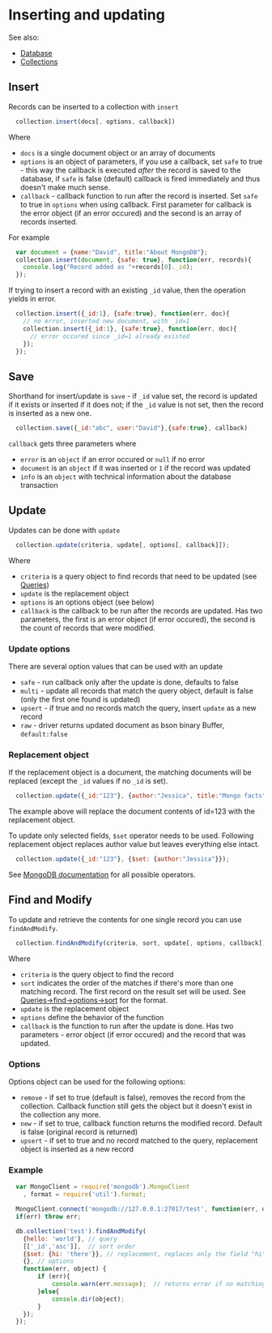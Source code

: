 Inserting and updating
======================

See also:

  * [Database](database.md)
  * [Collections](collections.md)

## Insert

Records can be inserted to a collection with `insert`

```javascript
  collection.insert(docs[, options, callback])
```
    
Where

  * `docs` is a single document object or an array of documents
  * `options` is an object of parameters, if you use a callback, set `safe` to true - this way the callback is executed *after* the record is saved to the database, if `safe` is false (default) callback is fired immediately and thus doesn't make much sense.
  * `callback` - callback function to run after the record is inserted. Set `safe` to true in `options` when using callback. First parameter for callback is the error object (if an error occured) and the second is an array of records inserted. 

For example

```javascript
  var document = {name:"David", title:"About MongoDB"};
  collection.insert(document, {safe: true}, function(err, records){
    console.log("Record added as "+records[0]._id);
  });
```

If trying to insert a record with an existing `_id` value, then the operation yields in error.

```javascript
  collection.insert({_id:1}, {safe:true}, function(err, doc){
    // no error, inserted new document, with _id=1
    collection.insert({_id:1}, {safe:true}, function(err, doc){
      // error occured since _id=1 already existed
    });
  });
```

## Save

Shorthand for insert/update is `save` - if `_id` value set, the record is updated if it exists or inserted if it does not; if the `_id` value is not set, then the record is inserted as a new one.

```javascript
  collection.save({_id:"abc", user:"David"},{safe:true}, callback)
```
    
`callback` gets three parameters where

* `error` is an `object` if an error occured or `null` if no error
* `document` is an `object` if it was inserted or `1` if the record was updated
* `info` is an `object` with technical information about the database transaction

## Update

Updates can be done with `update`

```javascript
  collection.update(criteria, update[, options[, callback]]);
```

Where

  * `criteria` is a query object to find records that need to be updated (see [Queries](queries.md))
  * `update` is the replacement object
  * `options` is an options object (see below)
  * `callback` is the callback to be run after the records are updated. Has two parameters, the first is an error object (if error occured), the second is the count of records that were modified.
  
### Update options

There are several option values that can be used with an update

  * `safe` - run callback only after the update is done, defaults to false
  * `multi` - update all records that match the query object, default is false (only the first one found is updated)
  * `upsert` - if true and no records match the query, insert `update` as a new record 
  * `raw` - driver returns updated document as bson binary Buffer, `default:false`

### Replacement object

If the replacement object is a document, the matching documents will be replaced (except the `_id` values if no `_id` is set).

```javascript
  collection.update({_id:"123"}, {author:"Jessica", title:"Mongo facts"});
```
    
The example above will replace the document contents of id=123 with the replacement object.

To update only selected fields, `$set` operator needs to be used. Following replacement object replaces author value but leaves everything else intact.

```javascript
  collection.update({_id:"123"}, {$set: {author:"Jessica"}});
```
    
See [MongoDB documentation](http://www.mongodb.org/display/DOCS/Updating) for all possible operators.

## Find and Modify

To update and retrieve the contents for one single record you can use `findAndModify`.

```javascript
  collection.findAndModify(criteria, sort, update[, options, callback])
```
    
Where

  * `criteria` is the query object to find the record
  * `sort` indicates the order of the matches if there's more than one matching record. The first record on the result set will be used. See [Queries->find->options->sort](queries.md) for the format.
  * `update` is the replacement object
  * `options` define the behavior of the function
  * `callback` is the function to run after the update is done. Has two parameters - error object (if error occured) and the record that was updated.
 
### Options

Options object can be used for the following options:

  * `remove` - if set to true (default is false), removes the record from the collection. Callback function still gets the object but it doesn't exist in the collection any more.
  * `new` - if set to true, callback function returns the modified record. Default is false (original record is returned)
  * `upsert` - if set to true and no record matched to the query, replacement object is inserted as a new record
  
### Example

```javascript
  var MongoClient = require('mongodb').MongoClient
    , format = require('util').format;    

  MongoClient.connect('mongodb://127.0.0.1:27017/test', function(err, db) {
  if(err) throw err;

  db.collection('test').findAndModify(
    {hello: 'world'}, // query
    [['_id','asc']],  // sort order
    {$set: {hi: 'there'}}, // replacement, replaces only the field "hi"
    {}, // options
    function(err, object) {
        if (err){
            console.warn(err.message);  // returns error if no matching object found
        }else{
            console.dir(object);
        }
    });
  });
```   
